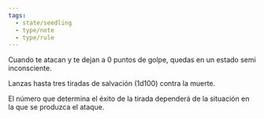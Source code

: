 ```yaml
---
tags:
  - state/seedling
  - type/note
  - type/rule
---
```

Cuando te atacan y te dejan a 0 puntos de golpe, quedas en un estado semi inconsciente.

Lanzas hasta tres tiradas de salvación (1d100) contra la muerte.

El número que determina el éxito de la tirada dependerá de la situación en la que se produzca el ataque.



